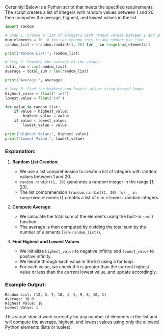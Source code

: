 Certainly! Below is a Python script that meets the specified requirements. The script creates a list of integers with random values between 1 and 20, then computes the average, highest, and lowest values in the list.

```python
import random

# Step 1: Create a list of integers with random values between 1 and 20
num_elements = 10  # You can change this to any number you like
random_list = [random.randint(1, 20) for _ in range(num_elements)]

print("Random List:", random_list)

# Step 2: Compute the average of the values
total_sum = sum(random_list)
average = total_sum / len(random_list)

print("Average:", average)

# Step 3: Find the highest and lowest values using nested loops
highest_value = float('-inf')
lowest_value = float('inf')

for value in random_list:
    if value > highest_value:
        highest_value = value
    if value < lowest_value:
        lowest_value = value

print("Highest Value:", highest_value)
print("Lowest Value:", lowest_value)
```

### Explanation:

1. **Random List Creation**:
   - We use a list comprehension to create a list of integers with random values between 1 and 20.
   - `random.randint(1, 20)` generates a random integer in the range [1, 20].
   - The list comprehension `[random.randint(1, 20) for _ in range(num_elements)]` creates a list of `num_elements` random integers.

2. **Compute Average**:
   - We calculate the total sum of the elements using the built-in `sum()` function.
   - The average is then computed by dividing the total sum by the number of elements (`len(random_list)`).

3. **Find Highest and Lowest Values**:
   - We initialize `highest_value` to negative infinity and `lowest_value` to positive infinity.
   - We iterate through each value in the list using a for loop.
   - For each value, we check if it is greater than the current highest value or less than the current lowest value, and update accordingly.

### Example Output:
```
Random List: [12, 3, 7, 18, 4, 5, 9, 6, 10, 1]
Average: 10.0
Highest Value: 18
Lowest Value: 1
```

This script should work correctly for any number of elements in the list and will compute the average, highest, and lowest values using only the allowed Python elements (lists or tuples).